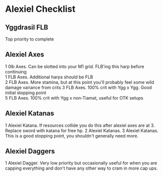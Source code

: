 # Alexiel Checklist
## Yggdrasil FLB
Top priority to complete  
## Alexiel Axes
1 0lb Axes. Can be slotted into your M1 grid. FLB'ing this harp before continuing  
1 FLB Axes. Additional harps should be FLB  
2 FLB Axes. More stamina, but at this point you'll probably feel some wild damage variance from crits
3 FLB Axes. 100% crit with Ygg x Ygg. Good initial stopping point  
5 FLB Axes. 100% crit with Ygg x non-Tiamat, useful for OTK setups
## Alexiel Katanas
1 Alexiel Katana. If resources collide you do this after alexiel axes are at 3. Replace sword with katana for free hp.
2 Alexiel Katanas.
3 Alexiel Katanas. This is a good stopping point, you shouldn't generally need more.

## Alexiel Daggers
1 Alexiel Dagger. Very low priority but occasionally useful for when you are capping everything and don't have any other way to cram in more cap ups.
